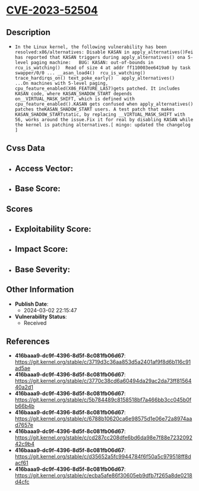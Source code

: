 
# [CVE-2023-52504](https://cve.mitre.org/cgi-bin/cvename.cgi?name=CVE-2023-52504)

## Description

- `In the Linux kernel, the following vulnerability has been resolved:x86/alternatives: Disable KASAN in apply_alternatives()Fei has reported that KASAN triggers during apply_alternatives() ona 5-level paging machine:	BUG: KASAN: out-of-bounds in rcu_is_watching()	Read of size 4 at addr ff110003ee6419a0 by task swapper/0/0	...	__asan_load4()	rcu_is_watching()	trace_hardirqs_on()	text_poke_early()	apply_alternatives()	...On machines with 5-level paging, cpu_feature_enabled(X86_FEATURE_LA57)gets patched. It includes KASAN code, where KASAN_SHADOW_START depends on__VIRTUAL_MASK_SHIFT, which is defined with cpu_feature_enabled().KASAN gets confused when apply_alternatives() patches theKASAN_SHADOW_START users. A test patch that makes KASAN_SHADOW_STARTstatic, by replacing __VIRTUAL_MASK_SHIFT with 56, works around the issue.Fix it for real by disabling KASAN while the kernel is patching alternatives.[ mingo: updated the changelog ]`

## Cvss Data

- **Access Vector**:
  - 
- **Base Score**:
  - 

## Scores

- **Exploitability Score**:
  - 
- **Impact Score**:
  - 
- **Base Severity**:
  - 

## Other Information

- **Publish Date**:
  - 2024-03-02 22:15:47
- **Vulnerability Status**:
  - Received

## References

- **416baaa9-dc9f-4396-8d5f-8c081fb06d67**: https://git.kernel.org/stable/c/3719d3c36aa853d5a2401af9f8d6b116c91ad5ae
- **416baaa9-dc9f-4396-8d5f-8c081fb06d67**: https://git.kernel.org/stable/c/3770c38cd6a60494da29ac2da73ff8156440a2d1
- **416baaa9-dc9f-4396-8d5f-8c081fb06d67**: https://git.kernel.org/stable/c/5b784489c8158518bf7a466bb3cc045b0fb66b4b
- **416baaa9-dc9f-4396-8d5f-8c081fb06d67**: https://git.kernel.org/stable/c/6788b10620ca6e98575d1e06e72a8974aad7657e
- **416baaa9-dc9f-4396-8d5f-8c081fb06d67**: https://git.kernel.org/stable/c/cd287cc208dfe6bd6da98e7f88e723209242c9b4
- **416baaa9-dc9f-4396-8d5f-8c081fb06d67**: https://git.kernel.org/stable/c/d35652a5fc9944784f6f50a5c979518ff8dacf61
- **416baaa9-dc9f-4396-8d5f-8c081fb06d67**: https://git.kernel.org/stable/c/ecba5afe86f30605eb9dfb7f265a8de0218d4cfc
